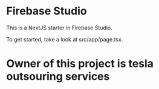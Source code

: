 # Firebase Studio

This is a NextJS starter in Firebase Studio.

To get started, take a look at src/app/page.tsx.

# Owner of this project is tesla outsouring services
